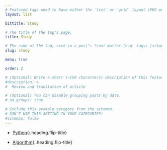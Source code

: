 ```yaml
---
# Featured tags need to have either the `list` or `grid` layout (PRO only).
layout: list

bittitle: Study

# The title of the tag's page.
title: Study

# The name of the tag, used in a post's front matter (e.g. tags: [<slug>]).
slug: study

menu: true

order: 2

# (Optional) Write a short (~150 characters) description of this featured tag.
#description: >
#  Review and translation of article

# (Optional) You can disable grouping posts by date.
# no_groups: true

# Exclude this example category from the sitemap.
# DON'T USE THIS SETTING IN YOUR CATEGORIES!
#sitemap: false
---
```

* [Python]{:.heading.flip-title} 

* [Algorithm]{:.heading.flip-title} 

[Python]: /python/

[Algorithm]: /algorithm/